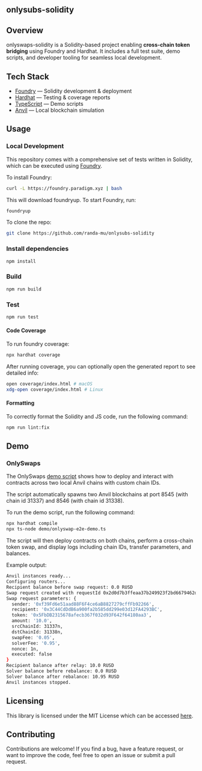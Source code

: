 ## onlysubs-solidity

## Overview

onlyswaps-solidity is a Solidity-based project enabling **cross-chain token bridging** using Foundry and Hardhat.
It includes a full test suite, demo scripts, and developer tooling for seamless local development.

## Tech Stack
- [Foundry](https://getfoundry.sh) — Solidity development & deployment
- [Hardhat](https://hardhat.org) — Testing & coverage reports
- [TypeScript](https://www.typescriptlang.org/) — Demo scripts
- [Anvil](https://book.getfoundry.sh/anvil/) — Local blockchain simulation

## Usage

### Local Development

This repository comes with a comprehensive set of tests written in Solidity, which can be executed using [Foundry](https://getfoundry.sh/).

To install Foundry:

```sh
curl -L https://foundry.paradigm.xyz | bash
```

This will download foundryup. To start Foundry, run:

```sh
foundryup
```

To clone the repo:

```sh
git clone https://github.com/randa-mu/onlysubs-solidity
```

### Install dependencies
```bash
npm install
```

### Build
```bash
npm run build
```

### Test
```bash
npm run test
```

#### Code Coverage

To run foundry coverage:
```bash
npx hardhat coverage
```

After running coverage, you can optionally open the generated report to see detailed info:
```bash
open coverage/index.html # macOS
xdg-open coverage/index.html # Linux
```


#### Formatting

To correctly format the Solidity and JS code, run the following command:

```bash
npm run lint:fix
```

## Demo

### OnlySwaps

The OnlySwaps [demo script](demo/onlyswap-e2e-demo.ts) shows how to deploy and interact with contracts across two local Anvil chains with custom chain IDs. 

The script automatically spawns two Anvil blockchains at port 8545 (with chain id 31337) and 8546 (with chain id 31338).

To run the demo script, run the following command: 

```bash
npx hardhat compile
npx ts-node demo/onlyswap-e2e-demo.ts
```

The script will then deploy contracts on both chains, perform a cross-chain token swap, and display logs including chain IDs, transfer parameters, and balances.

Example output:

```bash
Anvil instances ready...
Configuring routers...
Recipient balance before swap request: 0.0 RUSD
Swap request created with requestId 0x2d0d7b3ffeaa37b249923f2bd6679462d018572c30760af2867f1a8c9db65793
Swap request parameters: {
  sender: '0xf39Fd6e51aad88F6F4ce6aB8827279cffFb92266',
  recipient: '0x3C44CdDdB6a900fa2b585dd299e03d12FA4293BC',
  token: '0x5FbDB2315678afecb367f032d93F642f64180aa3',
  amount: '10.0',
  srcChainId: 31337n,
  dstChainId: 31338n,
  swapFee: '0.05',
  solverFee: '0.95',
  nonce: 1n,
  executed: false
}
Recipient balance after relay: 10.0 RUSD
Solver balance before rebalance: 0.0 RUSD
Solver balance after rebalance: 10.95 RUSD
Anvil instances stopped.
```

## Licensing

This library is licensed under the MIT License which can be accessed [here](LICENSE).

## Contributing

Contributions are welcome! If you find a bug, have a feature request, or want to improve the code, feel free to open an issue or submit a pull request.
